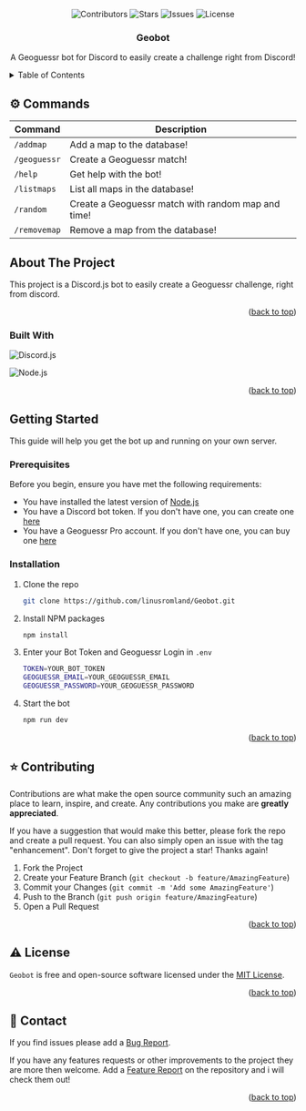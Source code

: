 <a name="readme-top"></a>

<div align="center">

![Contributors](https://img.shields.io/github/contributors/linusromland/geobot?style=for-the-badge)
![Stars](https://img.shields.io/github/stars/linusromland/geobot?style=for-the-badge)
![Issues](https://img.shields.io/github/issues/linusromland/geobot?style=for-the-badge)
![License](https://img.shields.io/github/license/linusromland/geobot?style=for-the-badge)

</div>

<div align="center">
  <h3 align="center">Geobot</h3>
  <p align="center">
    A Geoguessr bot for Discord to easily create a challenge right from Discord!
    <br />
  </p>
</div>

<details>
  <summary>Table of Contents</summary>
  <ol>
    <li><a href="#%EF%B8%8F-commands">Commands</a></li>
    <li>
      <a href="#about-the-project">About The Project</a>
      <ul>
        <li><a href="#built-with">Built With</a></li>
      </ul>
    </li>
    <li>
      <a href="#getting-started">Getting Started</a>
      <ul>
        <li><a href="#prerequisites">Prerequisites</a></li>
        <li><a href="#installation">Installation</a></li>
      </ul>
    </li>
    <li><a href="#%EF%B8%8F-contributing">Contributing</a></li>
    <li><a href="#%EF%B8%8F-license">License</a></li>
    <li><a href="#-contact">Contact</a></li>
  </ol>
</details>

## ⚙️ Commands

| Command      | Description                                        |
| ------------ | -------------------------------------------------- |
| `/addmap`    | Add a map to the database!                         |
| `/geoguessr` | Create a Geoguessr match!                          |
| `/help`      | Get help with the bot!                             |
| `/listmaps`  | List all maps in the database!                     |
| `/random `   | Create a Geoguessr match with random map and time! |
| `/removemap` | Remove a map from the database!                    |

## About The Project

This project is a Discord.js bot to easily create a Geoguessr challenge, right from discord.

<p align="right">(<a href="#readme-top">back to top</a>)</p>

### Built With

![Discord.js](https://img.shields.io/badge/Discord.js-7289DA?style=for-the-badge&logo=discord&logoColor=white)
<br />

![Node.js](https://img.shields.io/badge/Node.js-43853D?style=for-the-badge&logo=node.js&logoColor=white)

<p align="right">(<a href="#readme-top">back to top</a>)</p>

## Getting Started

This guide will help you get the bot up and running on your own server.

### Prerequisites

Before you begin, ensure you have met the following requirements:

-   You have installed the latest version of [Node.js](https://nodejs.org/en/)
-   You have a Discord bot token. If you don't have one, you can create one [here](https://discord.com/developers/applications)
-   You have a Geoguessr Pro account. If you don't have one, you can buy one [here](https://www.geoguessr.com/pro)

### Installation

1. Clone the repo
    ```sh
    git clone https://github.com/linusromland/Geobot.git
    ```
2. Install NPM packages
    ```sh
    npm install
    ```
3. Enter your Bot Token and Geoguessr Login in `.env`
    ```sh
    TOKEN=YOUR_BOT_TOKEN
    GEOGUESSR_EMAIL=YOUR_GEOGUESSR_EMAIL
    GEOGUESSR_PASSWORD=YOUR_GEOGUESSR_PASSWORD
    ```
4. Start the bot
    ```sh
    npm run dev
    ```

<p align="right">(<a href="#readme-top">back to top</a>)</p>

## ⭐️ Contributing

Contributions are what make the open source community such an amazing place to learn, inspire, and create. Any contributions you make are **greatly appreciated**.

If you have a suggestion that would make this better, please fork the repo and create a pull request. You can also simply open an issue with the tag "enhancement".
Don't forget to give the project a star! Thanks again!

1. Fork the Project
2. Create your Feature Branch (`git checkout -b feature/AmazingFeature`)
3. Commit your Changes (`git commit -m 'Add some AmazingFeature'`)
4. Push to the Branch (`git push origin feature/AmazingFeature`)
5. Open a Pull Request

<p align="right">(<a href="#readme-top">back to top</a>)</p>

## ⚠️ License

`Geobot` is free and open-source software licensed under the [MIT License](LICENSE).

<p align="right">(<a href="#readme-top">back to top</a>)</p>

<!-- CONTACT -->

## 📝 Contact

If you find issues please add a [Bug Report].

If you have any features requests or other improvements to the project they are more then welcome. Add a [Feature Report] on the repository and i will check them out!

<p align="right">(<a href="#readme-top">back to top</a>)</p>

<!-- VARIABLES -->

[bug report]: https://github.com/linusromland/Geobot/issues/new?labels=bug
[feature report]: https://github.com/linusromland/Geobot/issues/new?labels=enhancement
